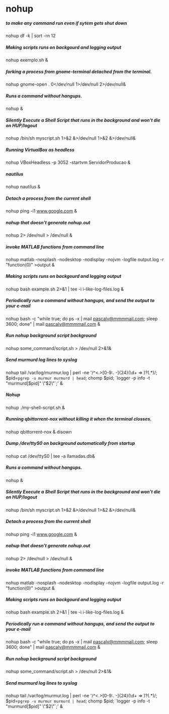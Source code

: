 # nohup

##### to make any command run even if sytem gets shut down

   nohup  df -k | sort -rn 12

##### Making scripts runs on backgourd and logging output

   nohup  exemplo.sh &

##### forking a process from gnome-terminal detached from the terminal.

   nohup  gnome-open .  0</dev/null 1>/dev/null 2>/dev/null&

##### Runs a command without hangups.

   nohup  <command> &

##### Silently Execute a Shell Script that runs in the background and won't die on HUP/logout

   nohup  /bin/sh myscript.sh 1>&2 &>/dev/null 1>&2 &>/dev/null&

##### Running VirtualBox as headless

   nohup  VBoxHeadless -p 3052 -startvm ServidorProducao &

##### nautilus

   nohup  nautilus &

##### Detach a process from the current shell

   nohup  ping -i1 www.google.com &

##### nohup  that doesn't generate nohup.out

   nohup  <command> 2> /dev/null > /dev/null &

##### invoke MATLAB functions from command line

   nohup  matlab -nosplash -nodesktop -nodisplay -nojvm -logfile output.log -r "function(0)" >output &

##### Making scripts runs on backgourd and logging output

   nohup  bash example.sh 2>&1 | tee -i i-like-log-files.log &

##### Periodically run a command without hangups, and send the output to your e-mail

   nohup  bash -c "while true; do ps -x | mail pascalv@mmmmail.com; sleep 3600; done" | mail pascalv@mmmmail.com &

##### Run nohup background script background

   nohup  some_command/script.sh > /dev/null 2>&1&

##### Send murmurd log lines to syslog

   nohup   tail /var/log/murmur.log | perl -ne '/^<.>[0-9:. -]{24}(\d+ => )?(.*)/; $pid=`pgrep -u murmur murmurd | head`; chomp $pid; `logger -p info -t "murmurd[$pid]" \\"$2\\"`;' &

##### Nohup

   nohup  ./my-shell-script.sh &

##### Running qbittorrent-nox without killing it when the terminal closses.

   nohup  qbittorrent-nox & disown

##### Dump /dev/ttyS0 on background automatically from startup

   nohup  cat  /dev/ttyS0 | tee -a llamadas.db&

##### Runs a command without hangups.

   nohup  <command> &

##### Silently Execute a Shell Script that runs in the background and won't die on HUP/logout

   nohup  /bin/sh myscript.sh 1>&2 &>/dev/null 1>&2 &>/dev/null&

##### Detach a process from the current shell

   nohup  ping -i1 www.google.com &

##### nohup  that doesn't generate nohup.out

   nohup  <command> 2> /dev/null > /dev/null &

##### invoke MATLAB functions from command line

   nohup  matlab -nosplash -nodesktop -nodisplay -nojvm -logfile output.log -r "function(0)" >output &

##### Making scripts runs on backgourd and logging output

   nohup  bash example.sh 2>&1 | tee -i i-like-log-files.log &

##### Periodically run a command without hangups, and send the output to your e-mail

   nohup  bash -c "while true; do ps -x | mail pascalv@mmmmail.com; sleep 3600; done" | mail pascalv@mmmmail.com &

##### Run nohup background script background

   nohup  some_command/script.sh > /dev/null 2>&1&

##### Send murmurd log lines to syslog

   nohup   tail /var/log/murmur.log | perl -ne '/^<.>[0-9:. -]{24}(\d+ => )?(.*)/; $pid=`pgrep -u murmur murmurd | head`; chomp $pid; `logger -p info -t "murmurd[$pid]" \\"$2\\"`;' &
